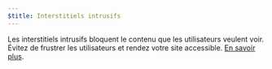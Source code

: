 ```yaml
---
$title: Interstitiels intrusifs
---
```


Les interstitiels intrusifs bloquent le contenu que les utilisateurs veulent voir. Évitez de frustrer les utilisateurs et rendez votre site accessible. [En savoir plus](https://webmasters.googleblog.com/2016/08/helping-users-easily-access-content-on.html).
